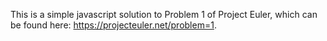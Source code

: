 This is a simple javascript solution to Problem 1 of Project Euler, which can be found here: https://projecteuler.net/problem=1.
